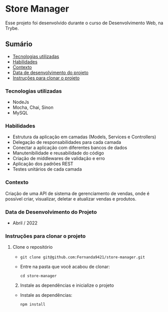 # Store Manager

Esse projeto foi desenvolvido durante o curso de Desenvolvimento Web, na Trybe.



## Sumário

- [Tecnologias utilizadas](#tecnologias-utilizadas)
- [Habilidades](#habilidades)
- [Contexto](#contexto)
- [Data de desenvolvimento do projeto](#data-de-desenvolvimento-do-projeto)
- [Instruções para clonar o projeto](#instruções-para-clonar-o-projeto)



### Tecnologias utilizadas

- NodeJs
- Mocha, Chai, Sinon
- MySQL



### Habilidades

- Estrutura da aplicação em camadas (Models, Services e Controllers)
- Delegação de responsabilidades para cada camada
- Conectar a aplicação com diferentes bancos de dados
- Manutenibilidade e reusabilidade do código
- Criação de middlewares de validação e erro
- Aplicação dos padrões REST
- Testes unitários de cada camada



### Contexto

Criação de uma API de sistema de gerenciamento de vendas, onde é possível criar, visualizar, deletar e atualizar vendas e produtos.



### Data de Desenvolvimento do Projeto

- Abril / 2022



### Instruções para clonar o projeto

1. Clone o repositório

   - `git clone git@github.com:Fernanda9421/store-manager.git`

   - Entre na pasta que você acabou de clonar:

     `cd store-manager`

   2. Instale as dependências e inicialize o projeto

     * Instale as dependências:

       `npm install`
